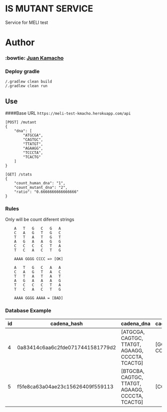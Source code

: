 # IS MUTANT SERVICE
Service for MELI test
# Author
### :bowtie: [Juan Kamacho](https://kmacho16.github.io/) 

### Deploy gradle
    /.gradlew clean build
    /.gradlew clean run

## Use 
####Base URL
`https://meli-test-kmacho.herokuapp.com/api`

``` 
[POST] /mutant
{
    "dna": [
        "ATGCGA",
        "CAGTGC",
        "TTATGT",
        "AGAAGG",
        "TCCCTA",
        "TCACTG"
    ]
}
```

``` 
[GET] /stats
{
    "count_human_dna": "1",
    "count_mutant_dna": "2",
    "ratio": "0.6666666666666666"
}
```

### Rules
Only will be count diferent strings 
```
    A   T   G   C   G   A
    C   A   G   T   G   C
    T   T   A   T   G   T
    A   G   A   A   G   G
    C   C   C   C   T   A
    T   C   A   C   T   G
    
    AAAA GGGG CCCC => [OK]
```
    
```
    A   T   G   C   A   A
    C   A   G   T   A   C
    T   T   A   T   A   T
    A   G   A   A   A   G
    T   C   C   C   T   A
    T   C   A   C   T   G
    
    AAAA GGGG AAAA = [BAD]
```

### Database  Example

| id | cadena_hash                      | cadena_dna                                       | cadena_mutante     | is_mutant |
|----|----------------------------------|--------------------------------------------------|--------------------|-----------|
| 4  | 0a83414c6aa6c2fde0717441581779d2 | [ATGCGA, CAGTGC, TTATGT, AGAAGG, CCCCTA, TCACTG] | [GGGG, AAAA, CCCC] | T         |
| 5  | f5fe8ca63a04ae23c15626409f559113 | [BTGCBA, CAGTGC, TTATGT, AGAAGG, CCCCTA, TCACTG] | [CCCC]             | F         |